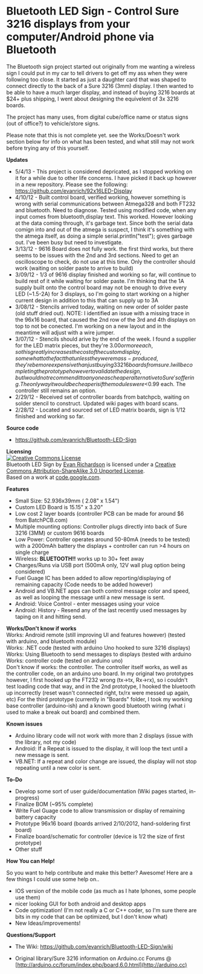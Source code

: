 # Bluetooth LED Sign - Control Sure 3216 displays from your computer/Android phone via Bluetooth

The Bluetooth sign project started out originally from me wanting a wireless sign I could put in my car to tell drivers to get off my ass when they were following too close.    It started as just a daughter card that was shaped to connect directly to the back of a Sure 3216 (3mm) display.  I then wanted to be able to have a much larger display, and instead of buying 3216 boards at $24+ plus shipping, I went about designing the equivelent of 3x 3216 boards. 

The project has many uses, from digital cube/office name or status signs (out of office?) to vehicle/store signs.

Please note that this is not complete yet.  see the Works/Doesn't work section below for info on what has been tested, and what still may not work before trying any of this yourself.

**Updates**

* 5/4/13  - This project is considered depricated, as I stopped working on it for a while due to other life concerns.  I have picked it back up however in a new repository.  Please see the following: https://github.com/evanrich/92x16LED-Display
* 4/10/12 - Built control board, verified working, however something is wrong with serial communications between Atmega328 and both FT232 and bluetooth.  Need to diagnose.  Tested using modified code, when any input comes from bluetooth,display text.  This worked.  However looking at the data coming through, it's garbage text.  Since both the serial data comign into and out of the atmega is suspect, I think it's something with the atmega itself, as doing a simple serial.println("test"); gives garbage out.   I've been busy but need to investigate.
* 3/13/12 - 9616 Board does not fully work.  the first third works, but there seems to be issues with the 2nd and 3rd sections.   Need to get an oscilloscope to check, do not use at this time.  Only the controller should work (waiting on solder paste to arrive to build)
* 3/09/12 - 1/3 of 9616 display finished and working so far, will continue to build rest of it while waiting for solder paste.  I'm thinking that the 1A supply built onto the control board may not be enough to drive every LED (~1.5-2A) for 3 displays, so I'm going to start working on a higher current design in addition to this that can supply up to 3A
* 3/08/12 - Stencils arrived today, waiting on new order of solder paste (old stuff dried out).    NOTE: I identified an issue with a missing trace in the 96x16 board, that caused the 2nd row of the 3rd and 4th displays on top to not be conected.  I'm working on a new layout and in the meantime will adjust with a wire jumper.
* 3/07/12 - Stencils should arive by the end of the week.   I found a supplier for the LED matrix pieces, but they're $3.00 or more each, so this greatly increases the cost of the custom display, somewhat to the fact that unless they were mass-produced, they're be more expensive than just buying 3 3216 boards from sure.   I will be completing the prototype however to validate the design, but I would not recommend it to anyone as cheaper alternative to Sure's offering.   The only way it would be cheaper is if the modules were <$0.99 each.  The controller still remains an option.
* 2/29/12 - Received set of controller boards from batchpcb, waiting on solder stencil to construct.  Updated wiki pages with board scans.
* 2/28/12 - Located and sourced set of LED matrix boards, sign is 1/12 finished and working so far.

**Source code**

* https://github.com/evanrich/Bluetooth-LED-Sign

**Licensing**<br />
<a rel="license" href="http://creativecommons.org/licenses/by-sa/3.0/"><img alt="Creative Commons License" style="border-width:0" src="http://i.creativecommons.org/l/by-sa/3.0/88x31.png" /></a><br /><span xmlns:dct="http://purl.org/dc/terms/" property="dct:title">Bluetooth LED Sign</span> by <a xmlns:cc="http://creativecommons.org/ns#" href="https://github.com/evanrich/Bluetooth-LED-Sign" property="cc:attributionName" rel="cc:attributionURL">Evan Richardson</a> is licensed under a <a rel="license" href="http://creativecommons.org/licenses/by-sa/3.0/">Creative Commons Attribution-ShareAlike 3.0 Unported License</a>.<br />Based on a work at <a xmlns:dct="http://purl.org/dc/terms/" href="https://code.google.com/p/ht1632c/" rel="dct:source">code.google.com</a>.



**Features**

* Small Size: 52.936x39mm ( 2.08" x 1.54")
* Custom LED Board is 15.15" x 3.20"
* Low cost 2 layer boards (controller PCB can be made for around $6 from BatchPCB.com)
* Multiple mounting options: Controller plugs directly into back of Sure 3216 (3MM) or custom 9616 boards
* Low Power: Controller operates around 50-80mA (needs to be tested) with a 2000mAh battery the displays + controller can run >4 hours on single charge
* Wireless: **BLUETOOTH!!**  works up to 30+ feet away
* Charges/Runs via USB port (500mA only, 12V wall plug option being considered)
* Fuel Guage IC has been added to allow reporting/displaying of remaining capacity (Code needs to be added however)
* Android and VB.NET apps can both control message color and speed, as well as looping the message until a new message is sent.
* Android: Voice Control - enter messages using your voice
* Android: History - Resend any of the last recently used messages by taping on it and hitting send.

**Works/Don't know if works** <br>
Works: Android remote (still improving UI and features however) (tested with arduino, and bluetooth module)<br>
Works: .NET code (tested with arduino Uno hooked to sure 3216 displays)<br>
Works: Using Bluetooth to send messages to displays (tested with arduino<br>
Works: controller code (tested on arduino uno)<br>
Don't know if works: the controller.   The controller itself works, as well as the controller code, on an arduino uno board. In my original two prototypes however, I first hooked up the FT232 wrong (tx->tx, Rx->rx), so i couldn't test loading code that way, and in the 2nd prototype, I hooked the bluetooth up incorrectly (reset wasn't connected right, tx/rx were messed up again, etc) For the third prototype (currently in "Boards" folder, I took my working base controller (arduino-ish) and a known good bluetooth wiring (what i used to make a break out board) and combined them.<br>



**Known issues**

* Arduino library code will not work with more than 2 displays (issue with the library, not my code)
* Android: If a Repeat is issued to the display, it will loop the text until a new message is sent.
* VB.NET: If a repeat and color change are issued, the display will not stop repeating until a new color is sent.

**To-Do**

* Develop some sort of user guide/documentation (Wiki pages started, in-progress)
* Finalize BOM (~95% complete)
* Write Fuel Guage code to allow transmission or display of remaining battery capacity
* Prototype 96x16 board (boards arrived 2/10/2012, hand-soldering first board)
* Finalize board/schematic for controller (device is 1/2 the size of first prototype)
* Other stuff

**How You can Help!**

So you want to help contribute and make this better? Awesome!   Here are a few things I could use some help on..

* IOS version of the mobile code (as much as I hate Iphones, some people use them)
* nicer looking GUI for both android and desktop apps
* Code optimization!  (I'm not really a C or C++ coder, so I'm sure there are bits in my code that can be optimized, but I don't know what)
* New Ideas/improvements!


**Questions/Support**

* The Wiki: https://github.com/evanrich/Bluetooth-LED-Sign/wiki

* Original library/Sure 3216 information on Arduino.cc Forums @ [http://arduino.cc/forum/index.php/board,6.0.html](http://arduino.cc)

